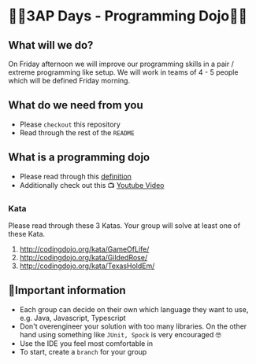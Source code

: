 # 👩‍💻3AP Days - Programming Dojo👨‍💻

## What will we do?

On Friday afternoon we will improve our programming skills in a pair / extreme programming like setup.
We will work in teams of 4 - 5 people which will be defined Friday morning.

## What do we need from you

- Please `checkout` this repository
- Read through the rest of the `README`

## What is a programming dojo

- Please read through this [definition](http://codingdojo.org/WhatIsCodingDojo/)
- Additionally check out this 📺 [Youtube Video](http://www.youtube.com/watch?v=gav9fLVkZQc)

### Kata

Please read through these 3 Katas. Your group will solve at least one of these Kata.

1. http://codingdojo.org/kata/GameOfLife/
2. http://codingdojo.org/kata/GildedRose/
3. http://codingdojo.org/kata/TexasHoldEm/

## 🚨Important information

- Each group can decide on their own which language they want to use, e.g. Java, Javascript, Typescript
- Don't overengineer your solution with too many libraries. On the other hand using something like `JUnit, Spock` is very encouraged 🤓
- Use the IDE you feel most comfortable in
- To start, create a `branch` for your group
